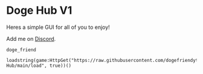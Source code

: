 # Doge Hub V1

Heres a simple GUI for all of you to enjoy!

Add me on <a href="https://discord.com/app">Discord</a>.
```
doge_friend
```
```
loadstring(game:HttpGet("https://raw.githubusercontent.com/dogefriendyt/Doge-Hub/main/load", true))()
```
